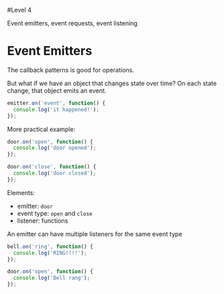 #Level 4

Event emitters, event requests, event listening



# Event Emitters


The callback patterns is good for operations.

But what if we have an object that changes state over time? On each state change, that object emits an event.

```js
emitter.on('event', function() {
  console.log('it happened!');
});
```


More practical example:

```js
door.on('open', function() {
  console.log('door opened');
});

door.on('close', function() {
  console.log('door closed');
});
```

Elements:

* emitter: `door`
* event type: `open` and `close`
* listener: functions


An emitter can have multiple listeners for the same event type

```js
bell.on('ring', function() {
  console.log('RING!!!!');
});

door.on('open', function() {
  console.log('Bell rang');
});
```


